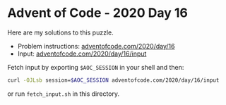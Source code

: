# Advent of Code - 2020 Day 16
Here are my solutions to this puzzle.

* Problem instructions: [adventofcode.com/2020/day/16](https://adventofcode.com/2020/day/16)
* Input: [adventofcode.com/2020/day/16/input](https://adventofcode.com/2020/day/16/input)

Fetch input by exporting `$AOC_SESSION` in your shell and then:
```bash
curl -OJLsb session=$AOC_SESSION adventofcode.com/2020/day/16/input
```

or run `fetch_input.sh` in this directory.
